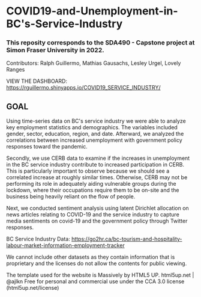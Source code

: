 # COVID19-and-Unemployment-in-BC's-Service-Industry

### This reposity corresponds to the SDA490 - Capstone project at Simon Fraser University in 2022.
Contributors: Ralph Guillermo, Mathias Gausachs, Lesley Urgel, Lovely Ranges

VIEW THE DASHBOARD: https://rguillermo.shinyapps.io/COVID19_SERVICE_INDUSTRY/


## **GOAL**
Using time-series data on BC's service industry we were able to analyze key employment statistics and demographics. The variables included gender, sector, education, region, and date. Afterward, we analyzed the correlations between increased unemployment with government policy responses toward the pandemic.

Secondly, we use CERB data to examine if the increases in unemployment in the BC service industry contribute to increased participation in CERB. This is particularly important to observe because we should see a correlated increase at roughly similar times. Otherwise, CERB may not be performing its role in adequately aiding vulnerable groups during the lockdown, where their occupations require them to be on-site and the business being heavily reliant on the flow of people. 

Next, we conducted sentiment analysis using latent Dirichlet allocation on news articles relating to COVID-19 and the service industry to capture media sentiments on covid-19 and the government policy through Twitter responses. 





BC Service Industry Data:
https://go2hr.ca/bc-tourism-and-hospitality-labour-market-information-employment-tracker

We cannot include other datasets as they contain information that is proprietary and the licenses do not allow the contents for public viewing.



The template used for the website is Massively by HTML5 UP. 
html5up.net | @ajlkn
Free for personal and commercial use under the CCA 3.0 license (html5up.net/license)
